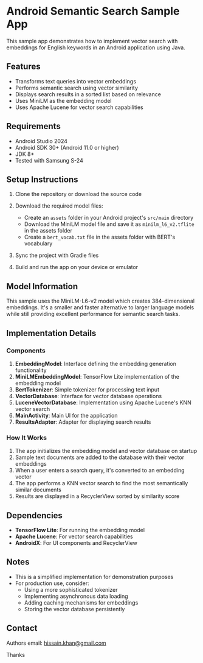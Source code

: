 # Android Semantic Search Sample App

This sample app demonstrates how to implement vector search with embeddings for English keywords in an Android application using Java.

## Features

- Transforms text queries into vector embeddings
- Performs semantic search using vector similarity
- Displays search results in a sorted list based on relevance
- Uses MiniLM as the embedding model
- Uses Apache Lucene for vector search capabilities

## Requirements

- Android Studio 2024
- Android SDK 30+ (Android 11.0 or higher)
- JDK 8+
- Tested with Samsung S-24

## Setup Instructions

1. Clone the repository or download the source code
2. Download the required model files:
   - Create an `assets` folder in your Android project's `src/main` directory
   - Download the MiniLM model file and save it as `minilm_l6_v2.tflite` in the assets folder
   - Create a `bert_vocab.txt` file in the assets folder with BERT's vocabulary

3. Sync the project with Gradle files
4. Build and run the app on your device or emulator

## Model Information

This sample uses the MiniLM-L6-v2 model which creates 384-dimensional embeddings. It's a smaller and faster alternative to larger language models while still providing excellent performance for semantic search tasks.

## Implementation Details

### Components

1. **EmbeddingModel**: Interface defining the embedding generation functionality
2. **MiniLMEmbeddingModel**: TensorFlow Lite implementation of the embedding model
3. **BertTokenizer**: Simple tokenizer for processing text input
4. **VectorDatabase**: Interface for vector database operations
5. **LuceneVectorDatabase**: Implementation using Apache Lucene's KNN vector search
6. **MainActivity**: Main UI for the application
7. **ResultsAdapter**: Adapter for displaying search results

### How It Works

1. The app initializes the embedding model and vector database on startup
2. Sample text documents are added to the database with their vector embeddings
3. When a user enters a search query, it's converted to an embedding vector
4. The app performs a KNN vector search to find the most semantically similar documents
5. Results are displayed in a RecyclerView sorted by similarity score

## Dependencies

- **TensorFlow Lite**: For running the embedding model
- **Apache Lucene**: For vector search capabilities
- **AndroidX**: For UI components and RecyclerView

## Notes

- This is a simplified implementation for demonstration purposes
- For production use, consider:
  - Using a more sophisticated tokenizer
  - Implementing asynchronous data loading
  - Adding caching mechanisms for embeddings
  - Storing the vector database persistently

## Contact

Authors email: hissain.khan@gmail.com

Thanks
